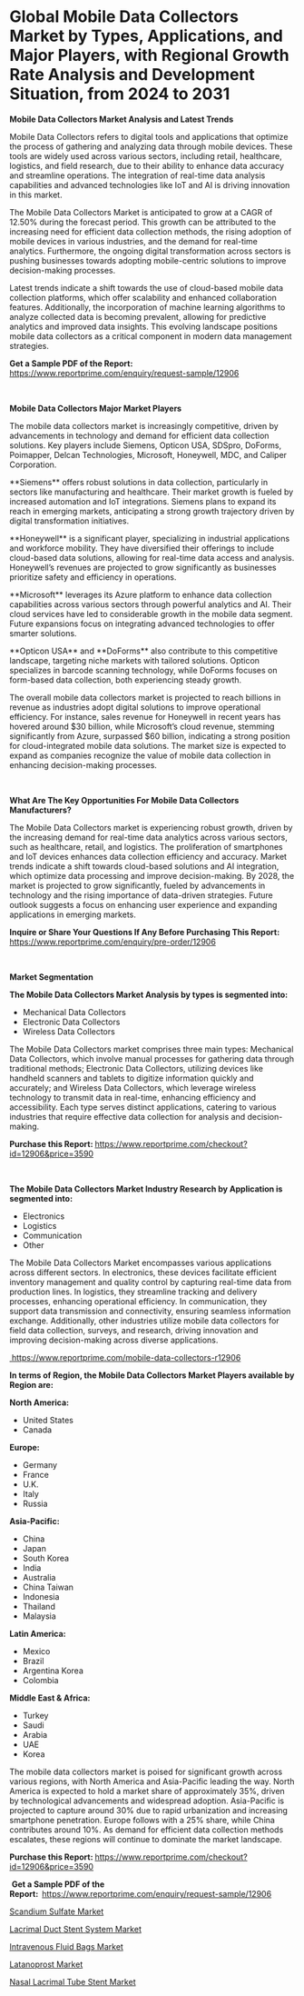 <p><h1>Global Mobile Data Collectors Market by Types, Applications, and Major Players, with Regional Growth Rate Analysis and Development Situation, from 2024 to 2031</h1></p><p><strong>Mobile Data Collectors Market Analysis and Latest Trends</strong></p>
<p><p>Mobile Data Collectors refers to digital tools and applications that optimize the process of gathering and analyzing data through mobile devices. These tools are widely used across various sectors, including retail, healthcare, logistics, and field research, due to their ability to enhance data accuracy and streamline operations. The integration of real-time data analysis capabilities and advanced technologies like IoT and AI is driving innovation in this market.</p><p>The Mobile Data Collectors Market is anticipated to grow at a CAGR of 12.50% during the forecast period. This growth can be attributed to the increasing need for efficient data collection methods, the rising adoption of mobile devices in various industries, and the demand for real-time analytics. Furthermore, the ongoing digital transformation across sectors is pushing businesses towards adopting mobile-centric solutions to improve decision-making processes.</p><p>Latest trends indicate a shift towards the use of cloud-based mobile data collection platforms, which offer scalability and enhanced collaboration features. Additionally, the incorporation of machine learning algorithms to analyze collected data is becoming prevalent, allowing for predictive analytics and improved data insights. This evolving landscape positions mobile data collectors as a critical component in modern data management strategies.</p></p>
<p><strong>Get a Sample PDF of the Report:&nbsp;</strong> <a href="https://www.reportprime.com/enquiry/request-sample/12906">https://www.reportprime.com/enquiry/request-sample/12906</a></p>
<p>&nbsp;</p>
<p><strong>Mobile Data Collectors Major Market Players</strong></p>
<p><p>The mobile data collectors market is increasingly competitive, driven by advancements in technology and demand for efficient data collection solutions. Key players include Siemens, Opticon USA, SDSpro, DoForms, Poimapper, Delcan Technologies, Microsoft, Honeywell, MDC, and Caliper Corporation. </p><p>**Siemens** offers robust solutions in data collection, particularly in sectors like manufacturing and healthcare. Their market growth is fueled by increased automation and IoT integrations. Siemens plans to expand its reach in emerging markets, anticipating a strong growth trajectory driven by digital transformation initiatives.</p><p>**Honeywell** is a significant player, specializing in industrial applications and workforce mobility. They have diversified their offerings to include cloud-based data solutions, allowing for real-time data access and analysis. Honeywell’s revenues are projected to grow significantly as businesses prioritize safety and efficiency in operations. </p><p>**Microsoft** leverages its Azure platform to enhance data collection capabilities across various sectors through powerful analytics and AI. Their cloud services have led to considerable growth in the mobile data segment. Future expansions focus on integrating advanced technologies to offer smarter solutions.</p><p>**Opticon USA** and **DoForms** also contribute to this competitive landscape, targeting niche markets with tailored solutions. Opticon specializes in barcode scanning technology, while DoForms focuses on form-based data collection, both experiencing steady growth.</p><p>The overall mobile data collectors market is projected to reach billions in revenue as industries adopt digital solutions to improve operational efficiency. For instance, sales revenue for Honeywell in recent years has hovered around $30 billion, while Microsoft’s cloud revenue, stemming significantly from Azure, surpassed $60 billion, indicating a strong position for cloud-integrated mobile data solutions. The market size is expected to expand as companies recognize the value of mobile data collection in enhancing decision-making processes.</p></p>
<p>&nbsp;</p>
<p><strong>What Are The Key Opportunities For Mobile Data Collectors Manufacturers?</strong></p>
<p><p>The Mobile Data Collectors market is experiencing robust growth, driven by the increasing demand for real-time data analytics across various sectors, such as healthcare, retail, and logistics. The proliferation of smartphones and IoT devices enhances data collection efficiency and accuracy. Market trends indicate a shift towards cloud-based solutions and AI integration, which optimize data processing and improve decision-making. By 2028, the market is projected to grow significantly, fueled by advancements in technology and the rising importance of data-driven strategies. Future outlook suggests a focus on enhancing user experience and expanding applications in emerging markets.</p></p>
<p><strong>Inquire or Share Your Questions If Any Before Purchasing This Report:</strong> <a href="https://www.reportprime.com/enquiry/pre-order/12906">https://www.reportprime.com/enquiry/pre-order/12906</a></p>
<p>&nbsp;</p>
<p><strong>Market Segmentation</strong></p>
<p><strong>The Mobile Data Collectors Market Analysis by types is segmented into:</strong></p>
<p><ul><li>Mechanical Data Collectors</li><li>Electronic Data Collectors</li><li>Wireless Data Collectors</li></ul></p>
<p><p>The Mobile Data Collectors market comprises three main types: Mechanical Data Collectors, which involve manual processes for gathering data through traditional methods; Electronic Data Collectors, utilizing devices like handheld scanners and tablets to digitize information quickly and accurately; and Wireless Data Collectors, which leverage wireless technology to transmit data in real-time, enhancing efficiency and accessibility. Each type serves distinct applications, catering to various industries that require effective data collection for analysis and decision-making.</p></p>
<p><strong>Purchase this Report:&nbsp;</strong><a href="https://www.reportprime.com/checkout?id=12906&price=3590">https://www.reportprime.com/checkout?id=12906&price=3590</a></p>
<p>&nbsp;</p>
<p><strong>The Mobile Data Collectors Market Industry Research by Application is segmented into:</strong></p>
<p><ul><li>Electronics</li><li>Logistics</li><li>Communication</li><li>Other</li></ul></p>
<p><p>The Mobile Data Collectors Market encompasses various applications across different sectors. In electronics, these devices facilitate efficient inventory management and quality control by capturing real-time data from production lines. In logistics, they streamline tracking and delivery processes, enhancing operational efficiency. In communication, they support data transmission and connectivity, ensuring seamless information exchange. Additionally, other industries utilize mobile data collectors for field data collection, surveys, and research, driving innovation and improving decision-making across diverse applications.</p></p>
<p><a href="https://www.reportprime.com/mobile-data-collectors-r12906">&nbsp;https://www.reportprime.com/mobile-data-collectors-r12906</a></p>
<p><strong>In terms of Region, the Mobile Data Collectors Market Players available by Region are:</strong></p>
<p>
    <p> <strong> North America: </strong>
        <ul>
            <li>United States</li>
            <li>Canada</li>
        </ul>
        </p> 
    <p> <strong> Europe: </strong>
        <ul>
            <li>Germany</li>
            <li>France</li>
            <li>U.K.</li>
            <li>Italy</li>
            <li>Russia</li>
        </ul>
        </p> 
    <p> <strong> Asia-Pacific: </strong>
        <ul>
            <li>China</li>
            <li>Japan</li>
            <li>South Korea</li>
            <li>India</li>
            <li>Australia</li>
            <li>China Taiwan</li>
            <li>Indonesia</li>
            <li>Thailand</li>
            <li>Malaysia</li>
        </ul>
        </p> 
    <p> <strong> Latin America: </strong>
        <ul>
            <li>Mexico</li>
            <li>Brazil</li>
            <li>Argentina Korea</li>
            <li>Colombia</li>
        </ul>
        </p> 
    <p> <strong> Middle East & Africa: </strong>
        <ul>
            <li>Turkey</li>
            <li>Saudi</li>
            <li>Arabia</li>
            <li>UAE</li>
            <li>Korea</li>
        </ul>
    </p>
    </p>
<p><p>The mobile data collectors market is poised for significant growth across various regions, with North America and Asia-Pacific leading the way. North America is expected to hold a market share of approximately 35%, driven by technological advancements and widespread adoption. Asia-Pacific is projected to capture around 30% due to rapid urbanization and increasing smartphone penetration. Europe follows with a 25% share, while China contributes around 10%. As demand for efficient data collection methods escalates, these regions will continue to dominate the market landscape.</p></p>
<p><strong>Purchase this Report: </strong><a href="https://www.reportprime.com/checkout?id=12906&price=3590">https://www.reportprime.com/checkout?id=12906&price=3590</a></p>
<p>&nbsp;<strong>Get a Sample PDF of the Report:&nbsp;&nbsp;</strong><a href="https://www.reportprime.com/enquiry/request-sample/12906">https://www.reportprime.com/enquiry/request-sample/12906</a></p>
<p><strong></strong></p>
<p><p><a href="https://medium.com/@karianerice/scandium-sulfate-market-report-by-product-type-purity-99-purity-99-9-purity-1ca30cac1975">Scandium Sulfate Market</a></p><p><a href="https://issuu.com/reportprime-2/docs/lacrimal-duct-stent-system-market-s_2f3475a5ec1f11">Lacrimal Duct Stent System Market</a></p><p><a href="https://www.linkedin.com/pulse/intravenous-fluid-bags-market-outlook-complete-industry-5ozyc?trackingId=llN335ixRq6mN0Wz9bjWhw%3D%3D">Intravenous Fluid Bags Market</a></p><p><a href="https://www.linkedin.com/pulse/market-dynamics-future-trends-global-latanoprost-sector-forecasted-81arc?trackingId=S3PxAb2iSBmAfFdYwVvctg%3D%3D">Latanoprost Market</a></p><p><a href="https://issuu.com/reportprime-2/docs/nasal-lacrimal-tube-stent-market-si_36741a48074e87">Nasal Lacrimal Tube Stent Market</a></p></p>